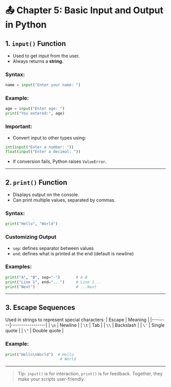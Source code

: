 # 📤 Chapter 5: Basic Input and Output in Python

## 1. `input()` Function
- Used to get input from the user.
- Always returns a **string**.

### Syntax:
```python
name = input("Enter your name: ")
```

### Example:
```python
age = input("Enter age: ")
print("You entered:", age)
```

### Important:
- Convert input to other types using:
```python
int(input("Enter a number: "))
float(input("Enter a decimal: "))
```
- If conversion fails, Python raises `ValueError`.

---

## 2. `print()` Function
- Displays output on the console.
- Can print multiple values, separated by commas.

### Syntax:
```python
print("Hello", "World")
```

### Customizing Output
- `sep`: defines separator between values
- `end`: defines what is printed at the end (default is newline)

### Examples:
```python
print("A", "B", sep="-")       # A-B
print("Line 1", end="...")     # Line 1...
print("Next")                  # ...Next
```

---

## 3. Escape Sequences
Used in strings to represent special characters:
| Escape | Meaning         |
|--------|-----------------|
| `\n`  | Newline         |
| `\t`  | Tab             |
| `\\` | Backslash       |
| `\'`  | Single quote    |
| `\"`  | Double quote    |

### Example:
```python
print("Hello\nWorld")  # Hello
                        # World
```

---

> Tip: `input()` is for interaction, `print()` is for feedback. Together, they make your scripts user-friendly.